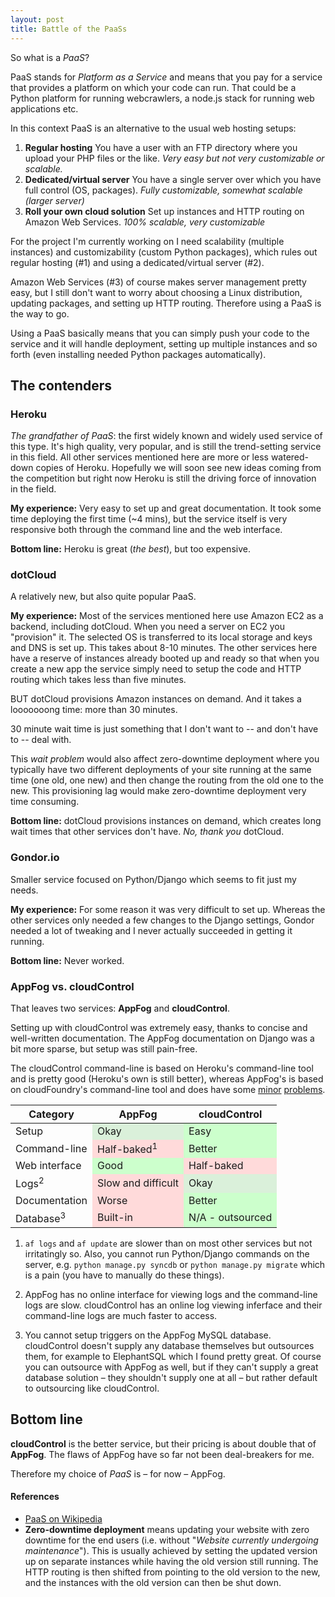 ```yaml
---
layout: post
title: Battle of the PaaSs
---
```

So what is a _PaaS_?

PaaS stands for _Platform as a Service_ and means that you pay for a service that provides a platform on which your code can run. That could be a Python platform for running webcrawlers, a node.js stack for running web applications etc.

In this context PaaS is an alternative to the usual web hosting setups:

 1. **Regular hosting** You have a user with an FTP directory where you upload your PHP files or the like. _Very easy but not very customizable or scalable._
 2. **Dedicated/virtual server** You have a single server over which you have full control (OS, packages). _Fully customizable, somewhat scalable (larger server)_
 3. **Roll your own cloud solution** Set up instances and HTTP routing on Amazon Web Services. _100% scalable, very customizable_

For the project I'm currently working on I need scalability (multiple instances) and customizability (custom Python packages), which rules out regular hosting (#1) and using a dedicated/virtual server (#2).

Amazon Web Services (#3) of course makes server management pretty easy, but I still don't want to worry about choosing a Linux distribution,  updating packages, and setting up HTTP routing. Therefore using a PaaS is the way to go.

Using a PaaS basically means that you can simply push your code to the service and it will handle deployment, setting up multiple instances and so forth (even installing needed Python packages automatically).

## The contenders

### Heroku
*The grandfather of PaaS*:<!-- and defined what it means to be a modern web PaaS.--> the first widely known and widely used service of this type. It's high quality, very popular, and is still the trend-setting service in this field. All other services mentioned here are more or less watered-down copies of Heroku. Hopefully we will soon see new ideas coming from the competition but right now Heroku is still the driving force of innovation in the field.

**My experience:** Very easy to set up and great documentation.
It took some time deploying the first time (~4 mins), but the service itself is very responsive both through the command line and the web interface.

**Bottom line:** Heroku is great (_the best_), but too expensive.


### dotCloud
A relatively new, but also quite popular PaaS.

**My experience:** Most of the services mentioned here use Amazon EC2 as a backend, including dotCloud. When you need a server on EC2 you "provision" it. The selected OS is transferred to its local storage and keys and DNS is set up. This takes about 8-10 minutes. The other services here have a reserve of instances already booted up and ready so that when you create a new app the service simply need to setup the code and HTTP routing which takes less than five minutes.

BUT dotCloud provisions Amazon instances on demand. And it takes a looooooong  time: more than 30 minutes. 

30 minute wait time is just something that I don't want to -- and don't have to -- deal with.

This *wait problem* would also affect zero-downtime deployment where you typically have two different deployments of
your site running at the same time (one old, one new) and then change the routing from the old one to the new. This provisioning lag would make zero-downtime deployment very time consuming.

**Bottom line:** dotCloud provisions instances on demand, which creates long wait times that other services don't have. *No, thank you* dotCloud.

### Gondor.io
Smaller service focused on Python/Django which seems to fit just my needs. 

**My experience:** For some reason it was very difficult to set up. Whereas the other services only needed a few changes to the Django settings, Gondor needed a lot of tweaking and I never actually succeeded in getting it running.

**Bottom line:** Never worked.

### AppFog vs. cloudControl
That leaves two services: **AppFog** and **cloudControl**.

Setting up with cloudControl was extremely easy, thanks to concise and well-written documentation. The AppFog documentation on Django was a bit more sparse, but setup was still pain-free.

The cloudControl command-line is based on Heroku's command-line tool and is pretty good (Heroku's own is still better), whereas AppFog's is based on cloudFoundry's command-line tool and does have some [minor][1] [problems][2].

<table>
  <thead>
    <tr>
      <th>Category</th>
      <th>AppFog</th>
      <th>cloudControl</th>
    </tr>
  </thead>
  <tbody>
    <tr>
      <td>Setup</td>
      <td style="background-color:#DAF0DA">Okay</td>
      <td style="background-color:#CFC">Easy</td>
    </tr>
    <tr>
      <td>Command-line</td>
      <td style="background-color:#FFDADA">Half-baked<sup>1</sup></td>
      <td style="background-color:#CFC">Better</td>
    </tr>
    <tr>
      <td>Web interface</td>
      <td style="background-color:#CFC">Good</td>
      <td style="background-color:#FFDADA">Half-baked</td>
      <!-- #FFCACA -->
    </tr>
    <tr>
      <td>Logs<sup>2</sup></td>
      <!--<td style="background-color:#FEF">Slow and difficult</td>-->
      <!--<td style="background-color:#EFE">Okay</td>-->
      <td style="background-color:#FFDADA">Slow and difficult</td>
      <td style="background-color:#DAF0DA">Okay</td>
    </tr>
    <tr>
      <td>Documentation</td>
      <td style="background-color:#FFDADA">Worse</td>
      <td style="background-color:#CFC">Better</td>
    </tr>
    <tr>
      <td>Database<sup>3</sup></td>
      <td style="background-color:#FFDADA">Built-in</td>
      <td style="background-color:#CFC">N/A - outsourced</td>
    </tr>
  </tbody>
</table>

1. `af logs` and `af update` are slower than on most other services but not irritatingly so. Also, you cannot run Python/Django commands on the server, e.g. `python manage.py syncdb` or `python manage.py migrate` which is a pain (you have to manually do these things).

2. AppFog has no online interface for viewing logs and the command-line logs are slow. cloudControl has an online log viewing inferface and their command-line logs are much faster to access.

3. You cannot setup triggers on the AppFog MySQL database. cloudControl doesn't supply any database themselves but outsources them, for example to ElephantSQL which I found pretty great. Of course you can outsource with AppFog as well, but if they can't supply a great database solution – they shouldn't supply one at all – but rather default to outsourcing like cloudControl.

## Bottom line
**cloudControl** is the better service, but their pricing is about double that of **AppFog**. The flaws of AppFog have so far not been deal-breakers for me.

Therefore my choice of _PaaS_ is – for now – AppFog.

#### References

 * [PaaS on Wikipedia](http://en.wikipedia.org/wiki/Platform_as_a_service)
 * **Zero-downtime deployment** means updating your website with zero downtime for the end users (i.e. without "_Website currently undergoing maintenance_"). This is usually achieved by setting the updated version up on separate instances while having the old version still running. The HTTP routing is then shifted from pointing to the old version to the new, and the instances with the old version can then be shut down.

[1]: https://github.com/appfog/af/issues/44
[2]: https://github.com/malthejorgensen/af/commit/dbc3afd028fc7bc87dd5bbbaaf5238d5ffb014a5